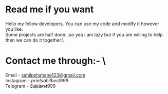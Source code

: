 # Read me if you want
Hello my fellow developers. You can use my code and modify it however you like.\
Some projects are half done...so yea i am lazy but if you are willing to help then we can do it together.\
# Contact me through:- \
Email - sahilpshahane123@gmail.com \
Instagram - _printsahilbest999_ \
Telegram - 𝕾𝖆𝖍𝖎𝖑𝖇𝖊𝖘𝖙999

